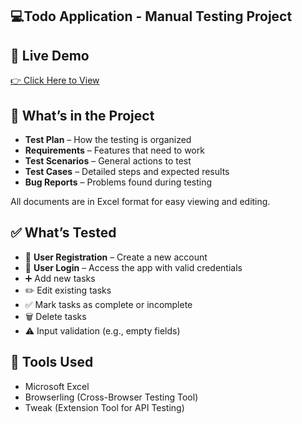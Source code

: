 ## 💻Todo Application - Manual Testing Project

## 🔗 Live Demo
<a href="https://todo.qacart.com/">👉 Click Here to View</a>
 
## 📁 What’s in the Project

- **Test Plan** – How the testing is organized  
- **Requirements** – Features that need to work  
- **Test Scenarios** – General actions to test  
- **Test Cases** – Detailed steps and expected results  
- **Bug Reports** – Problems found during testing

All documents are in Excel format for easy viewing and editing.

## ✅ What’s Tested

- 🔐 **User Registration** – Create a new account  
- 🔐 **User Login** – Access the app with valid credentials  
- ➕ Add new tasks  
- ✏️ Edit existing tasks  
- ✅ Mark tasks as complete or incomplete  
- 🗑️ Delete tasks  
- ⚠️ Input validation (e.g., empty fields)

## 🧰 Tools Used

- Microsoft Excel  
- Browserling (Cross-Browser Testing Tool)
- Tweak (Extension Tool for API Testing)

